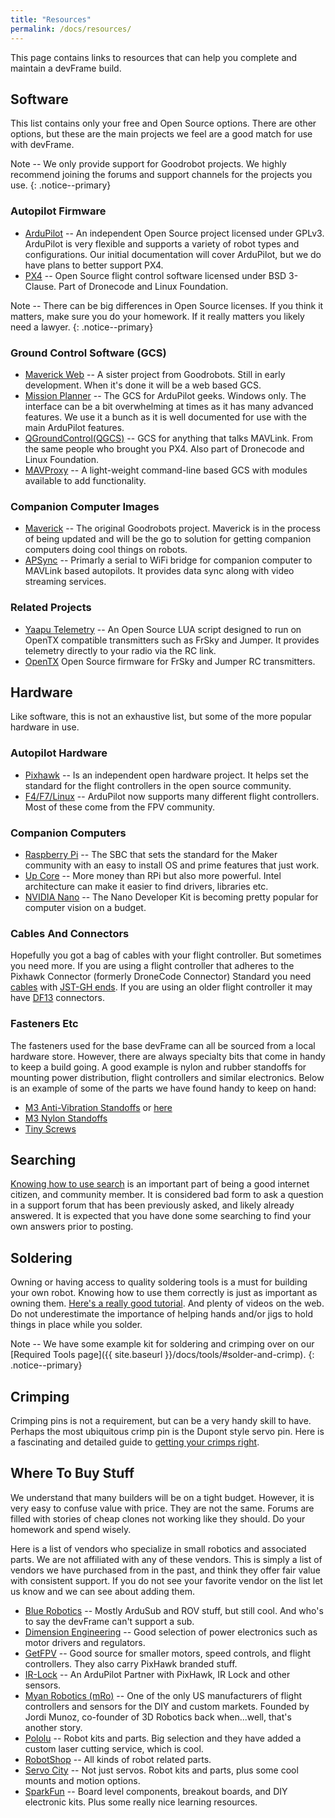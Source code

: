```yaml
---
title: "Resources"
permalink: /docs/resources/
---
```

This page contains links to resources that can help you complete and maintain a devFrame build.

## Software
This list contains only your free and Open Source options.  There are other options, but these are the main projects we feel are a good match for use with devFrame.  

Note -- We only provide support for Goodrobot projects.  We highly recommend joining the forums and support channels for the projects you use.
{: .notice--primary}

### Autopilot Firmware
- [ArduPilot](https://ardupilot.org) -- An independent Open Source project licensed under GPLv3.  ArduPilot is very flexible and supports a variety of robot types and configurations.  Our initial documentation will cover ArduPilot, but we do have plans to better support PX4.  
- [PX4](https://px4.io) -- Open Source flight control software licensed under BSD 3-Clause.  Part of Dronecode and Linux Foundation.

Note -- There can be big differences in Open Source licenses.  If you think it matters, make sure you do your homework.  If it really matters you likely need a lawyer.
{: .notice--primary}

### Ground Control Software (GCS)
- [Maverick Web](https://github.com/goodrobots/maverick-web) -- A sister project from Goodrobots.  Still in early development.  When it's done it will be a web based GCS.
- [Mission Planner](https://ardupilot.org/planner/) -- The GCS for ArduPilot geeks.  Windows only.  The interface can be a bit overwhelming at times as it has many advanced features.  We use it a bunch as it is well documented for use with the main ArduPilot features.
- [QGroundControl(QGCS)](http://qgroundcontrol.com) -- GCS for anything that talks MAVLink.  From the same people who brought you PX4.  Also part of Dronecode and Linux Foundation.
- [MAVProxy](https://ardupilot.github.io/MAVProxy/html/index.html) -- A light-weight command-line based GCS with modules available to add functionality.  

### Companion Computer Images 
- [Maverick](https://github.com/goodrobots/maverick) -- The original Goodrobots project.  Maverick is in the process of being updated and will be the go to solution for getting companion computers doing cool things on robots.
- [APSync](https://ardupilot.org/dev/docs/apsync-intro.html) -- Primarly a serial to WiFi bridge for companion computer to MAVLink based autopilots.  It provides data sync along with video streaming services.

### Related Projects
- [Yaapu Telemetry](https://github.com/yaapu/FrskyTelemetryScript) -- An Open Source LUA script designed to run on OpenTX compatible transmitters such as FrSky and Jumper.  It provides telemetry directly to your radio via the RC link.  
- [OpenTX](https://www.open-tx.org) Open Source firmware for FrSky and Jumper RC transmitters.

## Hardware
Like software, this is not an exhaustive list, but some of the more popular hardware in use.

### Autopilot Hardware
- [Pixhawk](https://pixhawk.org) -- Is an independent open hardware project.  It helps set the standard for the flight controllers in the open source community.
- [F4/F7/Linux](https://ardupilot.org/copter/docs/common-autopilots.html) -- ArduPilot now supports many different flight controllers.  Most of these come from the FPV community.  

### Companion Computers
- [Raspberry Pi](https://www.raspberrypi.org) -- The SBC that sets the standard for the Maker community with an easy to install OS and prime features that just work.  
- [Up Core](https://up-board.org/upcore/specifications/) -- More money than RPi but also more powerful.  Intel architecture can make it easier to find drivers, libraries etc.
- [NVIDIA Nano](https://developer.nvidia.com/embedded/jetson-nano-developer-kit) -- The Nano Developer Kit is becoming pretty popular for computer vision on a budget.

### Cables And Connectors
Hopefully you got a bag of cables with your flight controller.  But sometimes you need more.  If you are using a flight controller that adheres to the Pixhawk Connector (formerly DroneCode Connector) Standard you need [cables](https://store.mrobotics.io/category-s/110.htm) with [JST-GH ends](https://www.amazon.com/dp/B07PLPT2Z6/).  If you are using an older flight controller it may have [DF13](https://store.mrobotics.io/category-s/116.htm) connectors.

### Fasteners Etc
The fasteners used for the base devFrame can all be sourced from a local hardware store.  However, there are always specialty bits that come in handy to keep a build going.  A good example is nylon and rubber standoffs for mounting power distribution, flight controllers and similar electronics.  Below is an example of some of the parts we have found handy to keep on hand:

- [M3 Anti-Vibration Standoffs](https://www.getfpv.com/anti-vibration-flight-controller-standoff-7mm.html) or [here](https://www.amazon.com/Controller-Anti-Vibration-Mounting-Hardware-Standoffs/dp/B06ZXT21DX)
- [M3 Nylon Standoffs](https://www.amazon.com/Litorange-Standoff-Threaded-Motherboard-Assortment/dp/B07D7828LC)
- [Tiny Screws](https://www.amazon.com/dp/B078W7XQ5S)


## Searching
[Knowing how to use search](https://support.google.com/websearch/answer/2466433) is an important part of being a good internet citizen, and community member.  It is considered bad form to ask a question in a support forum that has been previously asked, and likely already answered.  It is expected that you have done some searching to find your own answers prior to posting.

## Soldering
Owning or having access to quality soldering tools is a must for building your own robot.  Knowing how to use them correctly is just as important as owning them. [Here's a really good tutorial](https://www.makerspaces.com/how-to-solder/).  And plenty of videos on the web.  Do not underestimate the importance of helping hands and/or jigs to hold things in place while you solder.

Note -- We have some example kit for soldering and crimping over on our [Required Tools page]({{ site.baseurl }}/docs/tools/#solder-and-crimp).
{: .notice--primary}

## Crimping
Crimping pins is not a requirement, but can be a very handy skill to have.  Perhaps the most ubiquitous crimp pin is the Dupont style servo pin.  Here is a fascinating and detailed guide to [getting your crimps right](https://www.instructables.com/id/Make-a-Good-Dupont-Pin-Crimp-EVERY-TIME/).

## Where To Buy Stuff
We understand that many builders will be on a tight budget.  However, it is very easy to confuse value with price.  They are not the same.  Forums are filled with stories of cheap clones not working like they should.  Do your homework and spend wisely.

Here is a list of vendors who specialize in small robotics and associated parts.  We are not affiliated with any of these vendors.  This is simply a list of vendors we have purchased from in the past, and think they offer fair value with consistent support.  If you do not see your favorite vendor on the list let us know and we can see about adding them.

- [Blue Robotics](https://bluerobotics.com) -- Mostly ArduSub and ROV stuff, but still cool.  And who's to say the devFrame can't support a sub.
- [Dimension Engineering](https://www.dimensionengineering.com) -- Good selection of power electronics such as motor drivers and regulators.
- [GetFPV](https://www.getfpv.com) -- Good source for smaller motors, speed controls, and flight controllers.  They also carry PixHawk branded stuff.
- [IR-Lock](https://irlock.com) -- An ArduPilot Partner with PixHawk, IR Lock and other sensors.
- [Myan Robotics (mRo)](https://mrobotics.io) -- One of the only US manufacturers of flight controllers and sensors for the DIY and custom markets.  Founded by Jordi Munoz, co-founder of 3D Robotics back when...well, that's another story.  
- [Pololu](https://www.pololu.com) -- Robot kits and parts.  Big selection and they have added a custom laser cutting service, which is cool.
- [RobotShop](https://www.robotshop.com/en/) -- All kinds of robot related parts.
- [Servo City](https://www.servocity.com) -- Not just servos.  Robot kits and parts, plus some cool mounts and motion options.
- [SparkFun](https://www.sparkfun.com) -- Board level components, breakout boards, and DIY electronic kits.  Plus some really nice learning resources.
